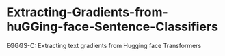 # Extracting-Gradients-from-huGGing-face-Sentence-Classifiers
EGGGS-C: Extracting text gradients from Hugging face Transformers 
